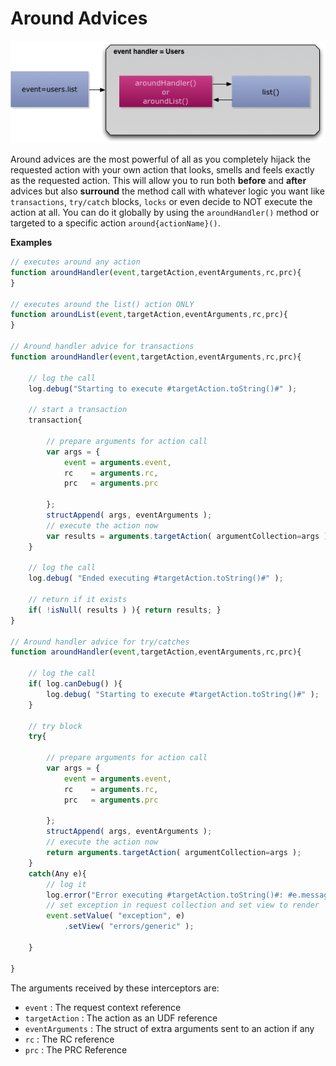 # Around Advices


<img src="../../images/eventhandler-around.jpg"/>


Around advices are the most powerful of all as you completely hijack the requested action with your own action that looks, smells and feels exactly as the requested action. This will allow you to run both **before** and **after** advices but also **surround** the method call with whatever logic you want like <code>transactions</code>, <code>try/catch</code> blocks, <code>locks</code> or even decide to NOT execute the action at all. You can do it globally by using the <code>aroundHandler()</code> method or targeted to a specific action <code>around{actionName}()</code>.

**Examples**
```js
// executes around any action
function aroundHandler(event,targetAction,eventArguments,rc,prc){
}

// executes around the list() action ONLY
function aroundList(event,targetAction,eventArguments,rc,prc){
}

// Around handler advice for transactions
function aroundHandler(event,targetAction,eventArguments,rc,prc){

	// log the call
	log.debug("Starting to execute #targetAction.toString()#" );

	// start a transaction
	transaction{
	
		// prepare arguments for action call
		var args = {
			event = arguments.event,
			rc    = arguments.rc,
			prc   = arguments.prc

		};
		structAppend( args, eventArguments );
		// execute the action now
		var results = arguments.targetAction( argumentCollection=args );
	}
	
	// log the call
	log.debug( "Ended executing #targetAction.toString()#" );
	
	// return if it exists
	if( !isNull( results ) ){ return results; }
}

// Around handler advice for try/catches
function aroundHandler(event,targetAction,eventArguments,rc,prc){

	// log the call
	if( log.canDebug() ){
		log.debug( "Starting to execute #targetAction.toString()#" );
	}

	// try block
	try{
	
		// prepare arguments for action call
		var args = {
			event = arguments.event,
			rc    = arguments.rc,
			prc   = arguments.prc

		};
		structAppend( args, eventArguments );
		// execute the action now
		return arguments.targetAction( argumentCollection=args );
	}
	catch(Any e){
		// log it
		log.error("Error executing #targetAction.toString()#: #e.message# #e.detail#", e);
		// set exception in request collection and set view to render
		event.setValue( "exception", e)
			.setView( "errors/generic" );
	
	}

}
```

The arguments received by these interceptors are:

* <code>event</code> : The request context reference
* <code>targetAction</code> : The action as an UDF reference
* <code>eventArguments</code> : The struct of extra arguments sent to an action if any
* <code>rc</code> : The RC reference
* <code>prc</code> : The PRC Reference




